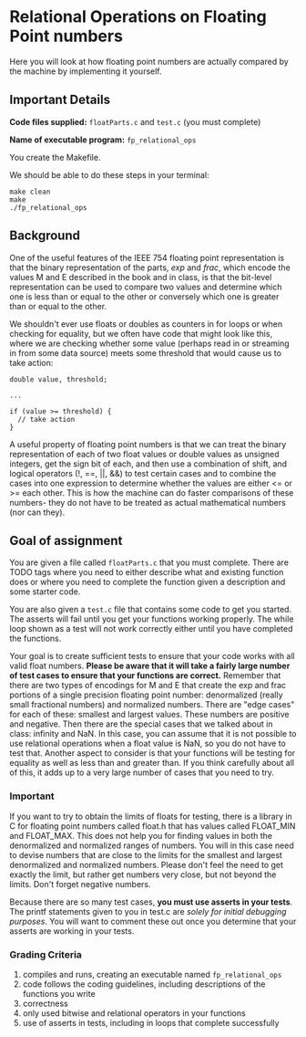 # Relational Operations on Floating Point numbers

Here you will look at how floating point numbers are actually compared by the machine by implementing it yourself.

## Important Details

**Code files supplied:** `floatParts.c` and `test.c`  (you must complete)

**Name of executable program:** `fp_relational_ops`

You create the Makefile.

We should be able to do these steps in your terminal:

    make clean
    make
    ./fp_relational_ops

## Background

One of the useful features of the IEEE 754 floating point representation is that the binary representation of the parts, *exp* and *frac*, which encode the values M and E described in the book and in class, is that the bit-level representation can be used to compare two values and determine which one is less than or equal to the other or conversely which one is greater than or equal to the other.

We shouldn't ever use floats or doubles as counters in for loops or when checking for equality, but we often have code that might look like this, where we are checking whether some value (perhaps read in or streaming in from some data source) meets some threshold that would cause us to take action:

    double value, threshold;

    ...

    if (value >= threshold) {
      // take action
    }

A useful property of floating point numbers is that we can treat the binary representation of each of two float values or double values as unsigned integers, get the sign bit of each, and then use a combination of shift, and logical operators (!, ==, ||, &&) to test certain cases and to combine the cases into one expression to determine whether the values are either <= or >= each other. This is how the machine can do faster comparisons of these numbers- they do not have to be treated as actual mathematical numbers (nor can they).

## Goal of assignment

You are given a file called `floatParts.c` that you must complete. There are TODO tags where you need to either describe what and existing function does or where you need to complete the function given a description and some starter code.

You are also given a `test.c` file that contains some code to get you started. The asserts will fail until you get your functions working properly. The while loop shown as a test will not work correctly either until you have completed the functions.

Your goal is to create sufficient tests to ensure that your code works with all valid float numbers. **Please be aware that it will take a fairly large number of test cases to ensure that your functions are correct.** Remember that there are two types of encodings for M and E that create the exp and frac portions of a single precision floating point number: denormalized (really small fractional numbers) and normalized numbers. There are "edge cases" for each of these: smallest and largest values. These numbers are positive and negative. Then there are the special cases that we talked about in class: infinity and NaN. In this case, you can assume that it is not possible to use relational operations when a float value is NaN, so you do not have to test that. Another aspect to consider is that your functions will be testing for equality as well as less than and greater than. If you think carefully about all of this, it adds up to a very large number of cases that you need to try.

### Important

If you want to try to obtain the limits of floats for testing, there is a library in C for floating point numbers called float.h that has values called FLOAT_MIN and FLOAT_MAX. This does not help you for finding values in both the denormalized and normalized ranges of numbers. You will in this case need to devise numbers that are close to the limits for the smallest and largest denormalized and normalized numbers. Please don't feel the need to get exactly the limit, but rather get numbers very close, but not beyond the limits. Don't forget negative numbers.



Because there are so many test cases, **you must use asserts in your tests**. The printf statements given to you in test.c are *solely for initial debugging purposes*. You will want to comment these out once you determine that your asserts are working in your tests.

### Grading Criteria

1. compiles and runs, creating an executable named `fp_relational_ops`
1. code follows the coding guidelines, including descriptions of the functions you write
1. correctness
1. only used bitwise and relational operators in your functions
1. use of asserts in tests, including in loops that complete successfully
